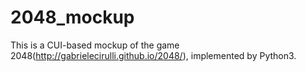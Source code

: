 # 2048_mockup
This is a CUI-based mockup of the game 2048(http://gabrielecirulli.github.io/2048/), implemented by Python3.
